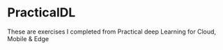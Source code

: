 # PracticalDL
These are exercises I completed from Practical deep Learning for Cloud, Mobile &amp; Edge
